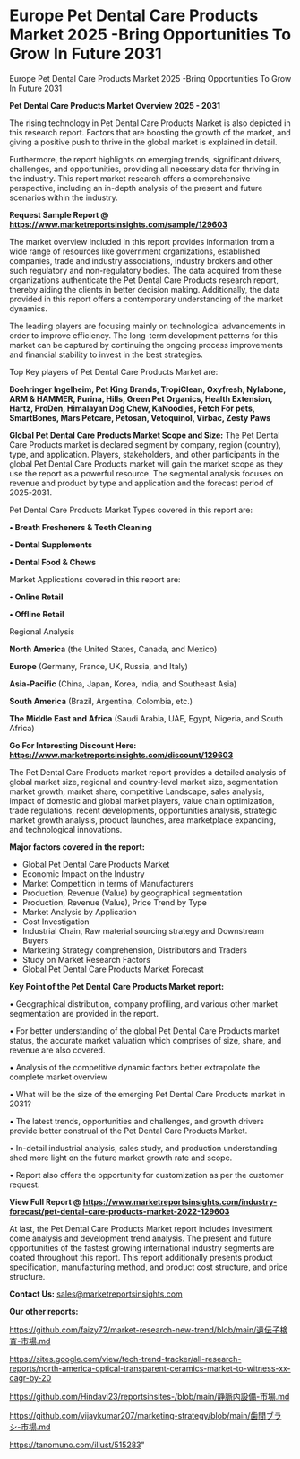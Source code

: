 # Europe Pet Dental Care Products Market 2025 -Bring Opportunities To Grow In Future 2031
Europe Pet Dental Care Products Market 2025 -Bring Opportunities To Grow In Future 2031

<Strong> Pet Dental Care Products Market Overview 2025 - 2031</strong>

The rising technology in Pet Dental Care Products Market is also depicted in this research report. Factors that are boosting the growth of the market, and giving a positive push to thrive in the global market is explained in detail.

Furthermore, the report highlights on emerging trends, significant drivers, challenges, and opportunities, providing all necessary data for thriving in the industry. This report market research offers a comprehensive perspective, including an in-depth analysis of the present and future scenarios within the industry.

<strong>Request Sample Report @ <a href=https://www.marketreportsinsights.com/sample/129603>https://www.marketreportsinsights.com/sample/129603</a></strong>

The market overview included in this report provides information from a wide range of resources like government organizations, established companies, trade and industry associations, industry brokers and other such regulatory and non-regulatory bodies. The data acquired from these organizations authenticate the Pet Dental Care Products research report, thereby aiding the clients in better decision making. Additionally, the data provided in this report offers a contemporary understanding of the market dynamics.

The leading players are focusing mainly on technological advancements in order to improve efficiency. The long-term development patterns for this market can be captured by continuing the ongoing process improvements and financial stability to invest in the best strategies.

Top Key players of Pet Dental Care Products Market are:

<strong>Boehringer Ingelheim, Pet King Brands, TropiClean, Oxyfresh, Nylabone, ARM & HAMMER, Purina, Hills, Green Pet Organics, Health Extension, Hartz, ProDen, Himalayan Dog Chew, KaNoodles, Fetch For pets, SmartBones, Mars Petcare, Petosan, Vetoquinol, Virbac, Zesty Paws</strong>

<strong><b>Global Pet Dental Care Products Market Scope and Size:</b></strong>
The Pet Dental Care Products market is declared segment by company, region (country), type, and application. Players, stakeholders, and other participants in the global Pet Dental Care Products market will gain the market scope as they use the report as a powerful resource. The segmental analysis focuses on revenue and product by type and application and the forecast period of 2025-2031.

Pet Dental Care Products Market Types covered in this report are:

<strong>• Breath Fresheners & Teeth Cleaning

• Dental Supplements

• Dental Food & Chews</strong>

Market Applications covered in this report are:

<strong>• Online Retail

• Offline Retail</strong> 

Regional Analysis

<strong>North America</strong> (the United States, Canada, and Mexico)

<strong>Europe</strong> (Germany, France, UK, Russia, and Italy)

<strong>Asia-Pacific</strong> (China, Japan, Korea, India, and Southeast Asia)

<strong>South America</strong> (Brazil, Argentina, Colombia, etc.)

<strong>The Middle East and Africa</strong> (Saudi Arabia, UAE, Egypt, Nigeria, and South Africa)

<strong>Go For Interesting Discount Here: <a href=https://www.marketreportsinsights.com/discount/129603>https://www.marketreportsinsights.com/discount/129603</a></strong>

The Pet Dental Care Products market report provides a detailed analysis of global market size, regional and country-level market size, segmentation market growth, market share, competitive Landscape, sales analysis, impact of domestic and global market players, value chain optimization, trade regulations, recent developments, opportunities analysis, strategic market growth analysis, product launches, area marketplace expanding, and technological innovations.

<strong><b>Major factors covered in the report:</b></strong>
<ul>
  <li>Global Pet Dental Care Products Market </li>
  <li>Economic Impact on the Industry</li>
  <li>Market Competition in terms of Manufacturers</li>
  <li>Production, Revenue (Value) by geographical segmentation</li>
  <li>Production, Revenue (Value), Price Trend by Type</li>
  <li>Market Analysis by Application</li>
  <li>Cost Investigation</li>
  <li>Industrial Chain, Raw material sourcing strategy and Downstream Buyers</li>
  <li>Marketing Strategy comprehension, Distributors and Traders</li>
  <li>Study on Market Research Factors</li>
  <li>Global Pet Dental Care Products Market Forecast</li>
</ul>

<strong><b>Key Point of the Pet Dental Care Products Market report:</b></strong>

• Geographical distribution, company profiling, and various other market segmentation are provided in the report.

• For better understanding of the global Pet Dental Care Products market status, the accurate market valuation which comprises of size, share, and revenue are also covered.

• Analysis of the competitive dynamic factors better extrapolate the complete market overview

• What will be the size of the emerging Pet Dental Care Products market in 2031?

• The latest trends, opportunities and challenges, and growth drivers provide better construal of the Pet Dental Care Products Market.

• In-detail industrial analysis, sales study, and production understanding shed more light on the future market growth rate and scope.

• Report also offers the opportunity for customization as per the customer request.

<strong><b>View Full Report @ <a href=https://www.marketreportsinsights.com/industry-forecast/pet-dental-care-products-market-2022-129603>https://www.marketreportsinsights.com/industry-forecast/pet-dental-care-products-market-2022-129603</a></b></strong>


At last, the Pet Dental Care Products Market report includes investment come analysis and development trend analysis. The present and future opportunities of the fastest growing international industry segments are coated throughout this report. This report additionally presents product specification, manufacturing method, and product cost structure, and price structure.

<strong>Contact Us:</strong>
sales@marketreportsinsights.com

<strong>Our other reports:</strong>

<a href=https://github.com/faizy72/market-research-new-trend/blob/main/遺伝子検査-市場.md>https://github.com/faizy72/market-research-new-trend/blob/main/遺伝子検査-市場.md</a>

<a href=https://sites.google.com/view/tech-trend-tracker/all-research-reports/north-america-optical-transparent-ceramics-market-to-witness-xx-cagr-by-20>https://sites.google.com/view/tech-trend-tracker/all-research-reports/north-america-optical-transparent-ceramics-market-to-witness-xx-cagr-by-20</a>

<a href=https://github.com/Hindavi23/reportsinsites-/blob/main/静脈内設備-市場.md>https://github.com/Hindavi23/reportsinsites-/blob/main/静脈内設備-市場.md</a>

<a href=https://github.com/vijaykumar207/marketing-strategy/blob/main/歯間ブラシ-市場.md>https://github.com/vijaykumar207/marketing-strategy/blob/main/歯間ブラシ-市場.md</a>

<a href=https://tanomuno.com/illust/515283>https://tanomuno.com/illust/515283</a>"
